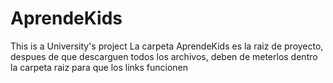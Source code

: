 # AprendeKids
This is a University's project
La carpeta AprendeKids es la raiz de proyecto, despues de que descarguen todos los archivos, deben de meterlos dentro la carpeta raiz para que los links funcionen

